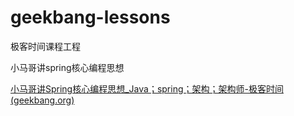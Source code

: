 # geekbang-lessons
极客时间课程工程

小马哥讲spring核心编程思想

[小马哥讲Spring核心编程思想_Java；spring；架构；架构师-极客时间 (geekbang.org)](https://time.geekbang.org/course/intro/100042601)

